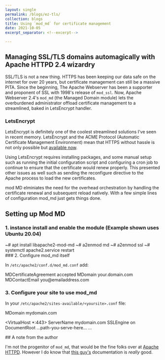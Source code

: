 ```yaml
---
layout: single
permalink: /blogs/ez-tls/
collection: blogs
title: Using `mod_md` for certificate management
date: 2021-10-05
excerpt_separator: <!--excerpt-->

---
```

## Managing SSL/TLS domains automagically with Apache HTTPD 2.4 wizardry
<!--excerpt-->

SSL/TLS is not a new thing. HTTPS has been keeping our data safe on the internet for over 20 years, but certificate management can still be a massive PITA. Since the beginning, The Apache Webserver has been a supporter and proponent of SSL with 1998's release of `mod_ssl`. Now, Apache Webserver 2.4's `mod_md` (the Managed Domain module) lets the overburdened administrator offload certificate management to a streamlined, baked in LetsEncrypt handler.

### LetsEncrypt

LetsEncrypt is definitely one of the coolest streamlined solutions I've seen in recent memory. LetsEncrypt and the ACME Protocol (Automatic Certificate Management Environment) mean that HTTPS without hassle is not only possible but [available now](https://letsencrypt.org/how-it-works/). 

Using LetsEncrypt requires installing packages, and some manual setup such as running the initial configuration script and configuring a cron job to continue to ensure that the certificate would renew properly. This presented other issues as well such as sending the reconfigure directive to the Apache process to load the new certificates.

mod MD elminiates the need for the overhead orchestration by handling the certificate renewal and subsequent reload natively. With a few simple lines of configuration mod_md just gets things done.

## Setting up Mod MD

### 1. instance install and enable the module (Example shown uses Ubuntu 20.04)
<div class="term">
~# apt install libapache2-mod-md
~# a2enmod md
~# a2enmod ssl
~# systemctl apache2.service restart
</div>
### 2. Configure mod_md itself

In `/etc/apache2/conf.d/mod_md.conf` add:


<div class="term">
MDCertificateAgreement accepted
MDomain your.domain.com
MDContactEmail you@emailaddress.com
</div>

### 3. Configure your site to use mod_md

In your `/etc/apache2/sites-available/<yoursite>.conf` file:


<div class="term">
MDomain mydomain.com

<VirtualHost *:443>
  ServerName mydomain.com
  SSLEngine on
  DocumentRoot ...path-you-serve-here...
  ...
</VirtualHost>
</div>
## A note from the author

I'm not the progenitor of `mod_md`, that would be the fine folks over at [Apache HTTPD](http://httpd.apache.org/). However I do know that [this guy's](https://github.com/icing/mod_md) documentation is _really_ good.

